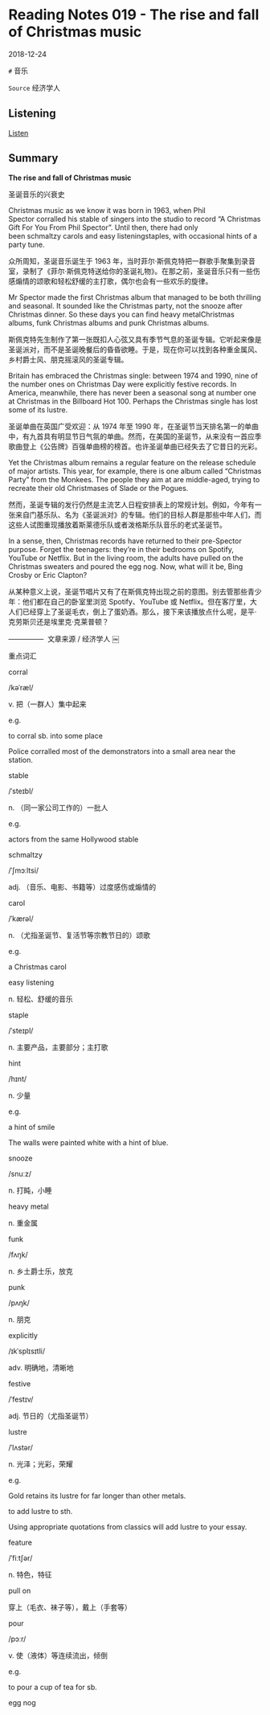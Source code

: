 # Reading Notes 019 - The rise and fall of Christmas music

2018-12-24



`#` 音乐

`Source` 经济学人



## Listening

[Listen](https://reading.liulishuo.com/share/audios/NTI0MDEwMDAwMDAwMDE0OQ==?login=44086617)



## Summary

**The rise and fall of Christmas music**

圣诞音乐的兴衰史

Christmas music as we know it was born in 1963, when Phil Spector corralled his stable of singers into the studio to record “A Christmas Gift For You From Phil Spector”. Until then, there had only been schmaltzy carols and easy listeningstaples, with occasional hints of a party tune. 

众所周知，圣诞音乐诞生于 1963 年，当时菲尔·斯佩克特把一群歌手聚集到录音室，录制了《菲尔·斯佩克特送给你的圣诞礼物》。在那之前，圣诞音乐只有一些伤感煽情的颂歌和轻松舒缓的主打歌，偶尔也会有一些欢乐的旋律。

Mr Spector made the first Christmas album that managed to be both thrilling and seasonal. It sounded like the Christmas party, not the snooze after Christmas dinner. So these days you can find heavy metalChristmas albums, funk Christmas albums and punk Christmas albums. 

斯佩克特先生制作了第一张既扣人心弦又具有季节气息的圣诞专辑。它听起来像是圣诞派对，而不是圣诞晚餐后的昏昏欲睡。于是，现在你可以找到各种重金属风、乡村爵士风、朋克摇滚风的圣诞专辑。

Britain has embraced the Christmas single: between 1974 and 1990, nine of the number ones on Christmas Day were explicitly festive records. In America, meanwhile, there has never been a seasonal song at number one at Christmas in the Billboard Hot 100. Perhaps the Christmas single has lost some of its lustre.

圣诞单曲在英国广受欢迎：从 1974 年至 1990 年，在圣诞节当天排名第一的单曲中，有九首具有明显节日气氛的单曲。然而，在美国的圣诞节，从来没有一首应季歌曲登上《公告牌》百强单曲榜的榜首。也许圣诞单曲已经失去了它昔日的光彩。

Yet the Christmas album remains a regular feature on the release schedule of major artists. This year, for example, there is one album called “Christmas Party” from the Monkees. The people they aim at are middle-aged, trying to recreate their old Christmases of Slade or the Pogues. 

然而，圣诞专辑的发行仍然是主流艺人日程安排表上的常规计划。例如，今年有一张来自门基乐队、名为《圣诞派对》的专辑。他们的目标人群是那些中年人们，而这些人试图重现播放着斯莱德乐队或者泼格斯乐队音乐的老式圣诞节。

In a sense, then, Christmas records have returned to their pre-Spector purpose. Forget the teenagers: they’re in their bedrooms on Spotify, YouTube or Netflix. But in the living room, the adults have pulled on the Christmas sweaters and poured the egg nog. Now, what will it be, Bing Crosby or Eric Clapton?

从某种意义上说，圣诞节唱片又有了在斯佩克特出现之前的意图。别去管那些青少年：他们都在自己的卧室里浏览 Spotify、YouTube 或 Netflix。但在客厅里，大人们已经穿上了圣诞毛衣，倒上了蛋奶酒。那么，接下来该播放点什么呢，是平·克劳斯贝还是埃里克·克莱普顿？

—————  文章来源 / 经济学人 ￼

重点词汇

corral

/kəˈræl/

v. 把（一群人）集中起来

e.g.

to corral sb. into some place

Police corralled most of the demonstrators into a small area near the station.

stable

/ˈsteɪbl/

n. （同一家公司工作的）一批人

e.g.

actors from the same Hollywood stable

schmaltzy 

/ˈʃmɔːltsi/

adj. （音乐、电影、书籍等）过度感伤或煽情的

carol

/ˈkærəl/

n. （尤指圣诞节、复活节等宗教节日的）颂歌

e.g.

a Christmas carol

easy listening

n. 轻松、舒缓的音乐

staple

/ˈsteɪpl/

n. 主要产品，主要部分；主打歌

hint 

/hɪnt/

n. 少量

e.g.

a hint of smile

The walls were painted white with a hint of blue.

snooze 

/snuːz/

n. 打盹，小睡

heavy metal

n. 重金属

funk

/fʌŋk/

n. 乡土爵士乐，放克

punk

/pʌŋk/

n. 朋克

explicitly 

/ɪkˈsplɪsɪtli/

adv. 明确地，清晰地

festive

/ˈfestɪv/

adj. 节日的（尤指圣诞节）

lustre

/ˈlʌstər/

n. 光泽；光彩，荣耀

e.g.

Gold retains its lustre for far longer than other metals.

to add lustre to sth.

Using appropriate quotations from classics will add lustre to your essay.

feature

/ˈfiːtʃər/

n. 特色，特征

pull on

穿上（毛衣、袜子等），戴上（手套等）

pour 

/pɔːr/

v. 使（液体）等连续流出，倾倒

e.g.

to pour a cup of tea for sb.

egg nog

